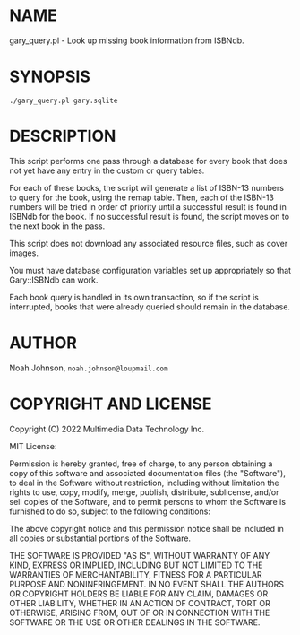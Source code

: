 # NAME

gary\_query.pl - Look up missing book information from ISBNdb.

# SYNOPSIS

    ./gary_query.pl gary.sqlite

# DESCRIPTION

This script performs one pass through a database for every book that
does not yet have any entry in the custom or query tables.

For each of these books, the script will generate a list of ISBN-13
numbers to query for the book, using the remap table.  Then, each of the
ISBN-13 numbers will be tried in order of priority until a successful
result is found in ISBNdb for the book.  If no successful result is
found, the script moves on to the next book in the pass.

This script does not download any associated resource files, such as
cover images.

You must have database configuration variables set up appropriately so
that Gary::ISBNdb can work.

Each book query is handled in its own transaction, so if the script is
interrupted, books that were already queried should remain in the
database.

# AUTHOR

Noah Johnson, `noah.johnson@loupmail.com`

# COPYRIGHT AND LICENSE

Copyright (C) 2022 Multimedia Data Technology Inc.

MIT License:

Permission is hereby granted, free of charge, to any person obtaining a
copy of this software and associated documentation files
(the "Software"), to deal in the Software without restriction, including
without limitation the rights to use, copy, modify, merge, publish,
distribute, sublicense, and/or sell copies of the Software, and to
permit persons to whom the Software is furnished to do so, subject to
the following conditions:

The above copyright notice and this permission notice shall be included
in all copies or substantial portions of the Software.

THE SOFTWARE IS PROVIDED "AS IS", WITHOUT WARRANTY OF ANY KIND, EXPRESS
OR IMPLIED, INCLUDING BUT NOT LIMITED TO THE WARRANTIES OF
MERCHANTABILITY, FITNESS FOR A PARTICULAR PURPOSE AND NONINFRINGEMENT.
IN NO EVENT SHALL THE AUTHORS OR COPYRIGHT HOLDERS BE LIABLE FOR ANY
CLAIM, DAMAGES OR OTHER LIABILITY, WHETHER IN AN ACTION OF CONTRACT,
TORT OR OTHERWISE, ARISING FROM, OUT OF OR IN CONNECTION WITH THE
SOFTWARE OR THE USE OR OTHER DEALINGS IN THE SOFTWARE.
